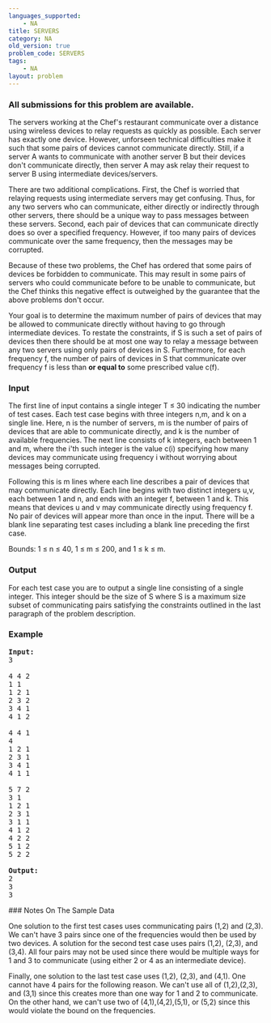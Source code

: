 ```yaml
---
languages_supported:
    - NA
title: SERVERS
category: NA
old_version: true
problem_code: SERVERS
tags:
    - NA
layout: problem
---
```

###  All submissions for this problem are available. 

The servers working at the Chef's restaurant communicate over a distance using wireless devices to relay requests as quickly as possible. Each server has exactly one device. However, unforseen technical difficulties make it such that some pairs of devices cannot communicate directly. Still, if a server A wants to communicate with another server B but their devices don't communicate directly, then server A may ask relay their request to server B using intermediate devices/servers.

There are two additional complications. First, the Chef is worried that relaying requests using intermediate servers may get confusing. Thus, for any two servers who can communicate, either directly or indirectly through other servers, there should be a unique way to pass messages between these servers. Second, each pair of devices that can communicate directly does so over a specified frequency. However, if too many pairs of devices communicate over the same frequency, then the messages may be corrupted.

Because of these two problems, the Chef has ordered that some pairs of devices be forbidden to communicate. This may result in some pairs of servers who could communicate before to be unable to communicate, but the Chef thinks this negative effect is outweighed by the guarantee that the above problems don't occur.

Your goal is to determine the maximum number of pairs of devices that may be allowed to communicate directly without having to go through intermediate devices. To restate the constraints, if S is such a set of pairs of devices then there should be at most one way to relay a message between any two servers using only pairs of devices in S. Furthermore, for each frequency f, the number of pairs of devices in S that communicate over frequency f is less than **or equal to** some prescribed value c(f).

### Input

The first line of input contains a single integer T ≤ 30 indicating the number of test cases. Each test case begins with three integers n,m, and k on a single line. Here, n is the number of servers, m is the number of pairs of devices that are able to communicate directly, and k is the number of available frequencies. The next line consists of k integers, each between 1 and m, where the i'th such integer is the value c(i) specifying how many devices may communicate using frequency i without worrying about messages being corrupted.

Following this is m lines where each line describes a pair of devices that may communicate directly. Each line begins with two distinct integers u,v, each between 1 and n, and ends with an integer f, between 1 and k. This means that devices u and v may communicate directly using frequency f. No pair of devices will appear more than once in the input. There will be a blank line separating test cases including a blank line preceding the first case.

Bounds: 1 ≤ n ≤ 40, 1 ≤ m ≤ 200, and 1 ≤ k ≤ m.

### Output

For each test case you are to output a single line consisting of a single integer. This integer should be the size of S where S is a maximum size subset of communicating pairs satisfying the constraints outlined in the last paragraph of the problem description.

### Example

<pre><b>Input:</b>
3

4 4 2
1 1
1 2 1
2 3 2
3 4 1
4 1 2

4 4 1
4
1 2 1
2 3 1
3 4 1
4 1 1

5 7 2
3 1
1 2 1
2 3 1
3 1 1
4 1 2
4 2 2
5 1 2
5 2 2

<b>Output:</b>
2
3
3
</pre>### Notes On The Sample Data

One solution to the first test cases uses communicating pairs (1,2) and (2,3). We can't have 3 pairs since one of the frequencies would then be used by two devices. A solution for the second test case uses pairs (1,2), (2,3), and (3,4). All four pairs may not be used since there would be multiple ways for 1 and 3 to communicate (using either 2 or 4 as an intermediate device).

Finally, one solution to the last test case uses (1,2), (2,3), and (4,1). One cannot have 4 pairs for the following reason. We can't use all of (1,2),(2,3), and (3,1) since this creates more than one way for 1 and 2 to communicate. On the other hand, we can't use two of (4,1),(4,2),(5,1), or (5,2) since this would violate the bound on the frequencies.
